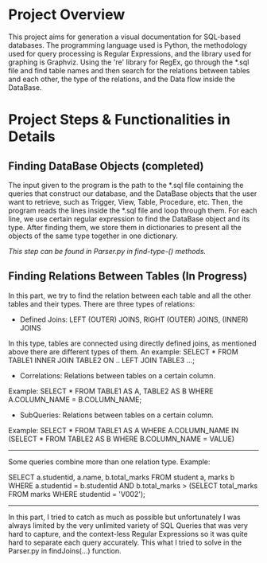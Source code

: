 # Project Overview

This project aims for generation a visual documentation for SQL-based databases. The programming language used is Python, the methodology used for query processing is Regular Expressions, and the library used for graphing is Graphviz. Using the 're' library for RegEx, go through the *.sql file and find table names and then search for the relations between tables and each other, the type of the relations, and the Data flow inside the DataBase. 

# Project Steps & Functionalities in Details

## Finding DataBase Objects (completed)

The input given to the program is the path to the *.sql file containing the queries that construct our database, and the DataBase objects that the user want to retrieve, such as Trigger, View, Table, Procedure, etc. Then, the program reads the lines inside the *.sql file and loop through them. For each line, we use certain regular expression to find the DataBase object and its type. After finding them, we store them in dictionaries to present all the objects of the same type together in one dictionary.

*This step can be found in Parser.py in find-type-() methods.*

## Finding Relations Between Tables (In Progress)

In this part, we try to find the relation between each table and all the other tables and their types. There are three types of relations:

* Defined Joins: LEFT (OUTER) JOINS, RIGHT (OUTER) JOINS, (INNER) JOINS

In this type, tables are connected using directly defined joins, as mentioned above there are different types of them. An example:
SELECT * FROM TABLE1 INNER JOIN TABLE2 ON .. LEFT JOIN TABLE3 ...;

* Correlations:  Relations between tables on a certain column. 
 
Example: SELECT * FROM TABLE1 AS A, TABLE2 AS B WHERE A.COLUMN_NAME = B.COLUMN_NAME;

* SubQueries: Relations between tables on a certain column. 

Example: SELECT * FROM TABLE1 AS A WHERE A.COLUMN_NAME IN (SELECT * FROM TABLE2 AS B WHERE B.COLUMN_NAME = VALUE)

------

Some queries combine more than one relation type. Example:

SELECT a.studentid, a.name, b.total_marks
FROM student a, marks b
WHERE a.studentid = b.studentid AND b.total_marks >
(SELECT total_marks
FROM marks
WHERE studentid =  'V002');

-------

In this part, I tried to catch as much as possible but unfortunately I was always limited by the very unlimited variety of SQL Queries that was very hard to capture, and the context-less Regular Expressions so it was quite hard to separate each query accurately. This what I tried to solve in the Parser.py in findJoins(...) function.
